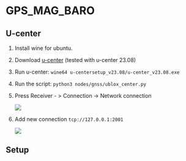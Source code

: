 # GPS_MAG_BARO

## U-center

1. Install wine for ubuntu.
2. Download [u-center](https://www.u-blox.com/en/product/u-center) (tested with u-center 23.08)
3. Run u-center: `wine64 u-centersetup_v23.08/u-center_v23.08.exe`
4. Run the script: `python3 nodes/gnss/ublox_center.py`
5. Press Receiver - > Connection -> Network connection

    ![](https://github.com/PonomarevDA/tools/blob/docs/assets/gnss/ucenter/network_connection.png?raw=true)
6. Add new connection `tcp://127.0.0.1:2001`

    ![](https://github.com/PonomarevDA/tools/blob/docs/assets/gnss/ucenter/address.png?raw=true)


## Setup

